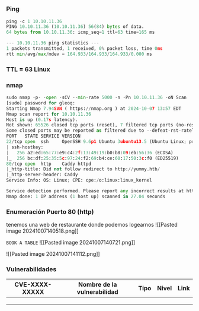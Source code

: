 #
### Ping

```python
ping -c 1 10.10.11.36
PING 10.10.11.36 (10.10.11.36) 56(84) bytes of data.
64 bytes from 10.10.11.36: icmp_seq=1 ttl=63 time=165 ms

--- 10.10.11.36 ping statistics ---
1 packets transmitted, 1 received, 0% packet loss, time 0ms
rtt min/avg/max/mdev = 164.933/164.933/164.933/0.000 ms
```

### TTL = 63 Linux

### nmap

```python
sudo nmap -p- -open -sCV --min-rate 5000 -n -Pn 10.10.11.36 -oN Scan
[sudo] password for gleoq: 
Starting Nmap 7.94SVN ( https://nmap.org ) at 2024-10-07 13:57 EDT
Nmap scan report for 10.10.11.36
Host is up (0.17s latency).
Not shown: 65526 closed tcp ports (reset), 7 filtered tcp ports (no-response)
Some closed ports may be reported as filtered due to --defeat-rst-ratelimit
PORT   STATE SERVICE VERSION
22/tcp open  ssh     OpenSSH 9.6p1 Ubuntu 3ubuntu13.5 (Ubuntu Linux; protocol 2.0)
| ssh-hostkey: 
|   256 a2:ed:65:77:e9:c4:2f:13:49:19:b0:b8:09:eb:56:36 (ECDSA)
|_  256 bc:df:25:35:5c:97:24:f2:69:b4:ce:60:17:50:3c:f0 (ED25519)
80/tcp open  http    Caddy httpd
|_http-title: Did not follow redirect to http://yummy.htb/
|_http-server-header: Caddy
Service Info: OS: Linux; CPE: cpe:/o:linux:linux_kernel

Service detection performed. Please report any incorrect results at https://nmap.org/submit/ .
Nmap done: 1 IP address (1 host up) scanned in 27.04 seconds
```

### Enumeración Puerto 80 (http)
tenemos una web de restaurante donde podemos logearnos
![[Pasted image 20241007140518.png]]

`BOOK A TABLE`
![[Pasted image 20241007140721.png]]


![[Pasted image 20241007141112.png]]






### Vulnerabilidades

| CVE-XXXX-XXXXX | Nombre de la vulnerabilidad | Tipo | Nivel | Link |
| -------------- | --------------------------- | ---- | ----- | ---- |
|                |                             |      |       |      |
|                |                             |      |       |      |
|                |                             |      |       |      |
